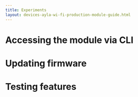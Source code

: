 ```yaml
---
title: Experiments
layout: devices-ayla-wi-fi-production-module-guide.html
---
```


# Accessing the module via CLI

# Updating firmware

# Testing features
